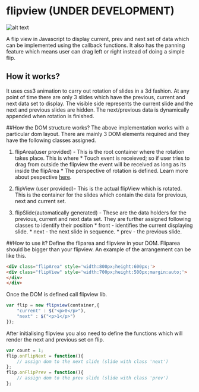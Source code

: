 flipview (UNDER DEVELOPMENT)
========

![alt text](https://lh4.googleusercontent.com/-WVO0MaxF3SM/U51mzlvMFRI/AAAAAAAAJfw/CZcNtTPSwBg/s279/flipview_sample.gif "This is what it looks like but more smoother.")

A flip view in Javascript to display current, prev and next set of data which can be implemented using the callback functions. It also has the panning feature which means user can drag left or right instead of doing a simple flip. 


## How it works?
It uses css3 animation to carry out rotation of slides in a 3d fashion. At any point of time there are only 3 slides which have the previous, current and next data set to display. The visible side represents the current slide and the next and previous slides are hidden. The next/previous data is dynamically appended when rotation is finished.


##How the DOM structure works?
The above implementation works with a particular dom layout. There are mainly 3 DOM elements required and they have the following classes assigned.

  1. flipArea(user provided) - This is the root container where the rotation takes place. This is where 
    * Touch event is receieved; so if user tries to drag from outside the flipview the event will be received as long as its inside the flipArea
    * The perspective of rotation is defined. Learn more about pespective [here](https://developer.mozilla.org/en-US/docs/Web/CSS/perspective).
	
  2. flipView (user provided)-  This is the actual flipView which is rotated. This is the container for the slides which contain the data for previous, next and current set.
  3. flipSlide(automatically generated) - These are the data holders for the previous, current and next data set. They are further assigned following classes to identify their position
    * front - identifies the current displaying slide.
    * next - the next slide in sequence.
	* prev - the previous slide.

##How to use it?
Define the fliparea and flipview in your DOM. Fliparea should be bigger than your flipview. An example of the arrangement can be like this.

```html
<div class="flipArea" style='width:800px;height:600px;'>
<div class="flipView" style='width:700px;height:500px;margin:auto;'>
</div>
</div>
```
Once the DOM is defined call flipview lib.
```javascript
var flip = new flipview(container,{
	"current" : $("<p>0</p>"),
	"next" : $("<p>1</p>")
});
```
After initialising flipview you also need to define the functions which will render the next and previous set on flip.
```javascript
var count = 1;
flip.onFlipNext = function(){
	// assign dom to the next slide (slide with class 'next')
};
flip.onFlipPrev = function(){
	// assign dom to the prev slide (slide with class 'prev')
};
```
